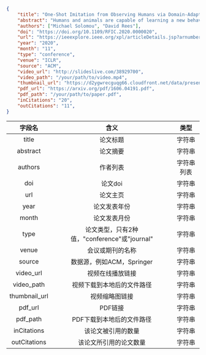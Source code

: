 ```json
{
    "title": "One-Shot Imitation from Observing Humans via Domain-Adaptive Meta-Learning",
    "abstract": "Humans and animals are capable of learning a new behavior by observing others perform the skill just once.",
    "authors": ["Michael Solomou", "David Rees"],
    "doi": "https://doi.org/10.1109/RFIC.2020.0000020",
    "url": "https://ieeexplore.ieee.org/xpl/articleDetails.jsp?arnumber=VJ-rfic-20",
    "year": "2020",
    "month": "11",
    "type": "conference",
    "venue": "ICLR",
    "source": "ACM",
    "video_url": "http://slideslive.com/38929700",
    "video_path": "/your/path/to/video.mp4",
    "thumbnail_url": "https://d2ygwrecguqg66.cloudfront.net/data/presentations/38929700/slideslive_kalaivani-a_sarcasm-identification-and-detection-in-conversion-context-using-bert.jpg?1594255894>",
    "pdf_url": "https://arxiv.org/pdf/1606.04191.pdf",
    "pdf_path": "/your/path/to/paper.pdf",
    "inCitations": "20",
    "outCitations": "11",
}

```

|    字段名     |                     含义                     |    类型    |
| :-----------: | :------------------------------------------: | :--------: |
|     title     |                   论文标题                   |   字符串   |
|   abstract    |                   论文摘要                   |   字符串   |
|    authors    |                   作者列表                   | 字符串列表 |
|      doi      |                   论文doi                    |   字符串   |
|      url      |                   论文主页                   |   字符串   |
|     year      |                 论文发表年份                 |   字符串   |
|     month     |                 论文发表月份                 |   字符串   |
|     type      | 论文类型，只有2种值，"conference"或"journal" |   字符串   |
|     venue     |               会议或期刊的名称               |   字符串   |
|    source     |          数据源，例如ACM，Springer           |   字符串   |
|   video_url   |               视频在线播放链接               |   字符串   |
|  video_path   |          视频下载到本地后的文件路径          |   字符串   |
| thumbnail_url |                视频缩略图链接                |   字符串   |
|    pdf_url    |                   PDF链接                    |   字符串   |
|   pdf_path    |          PDF下载到本地后的文件路径           |   字符串   |
|  inCitations  |              该论文被引用的数量              |   字符串   |
| outCitations  |            该论文所引用的论文数量            |   字符串   |

